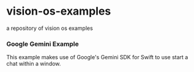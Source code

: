 # vision-os-examples
a repository of vision os examples

### Google Gemini Example
This example makes use of Google's Gemini SDK for Swift to use start a chat within a window.